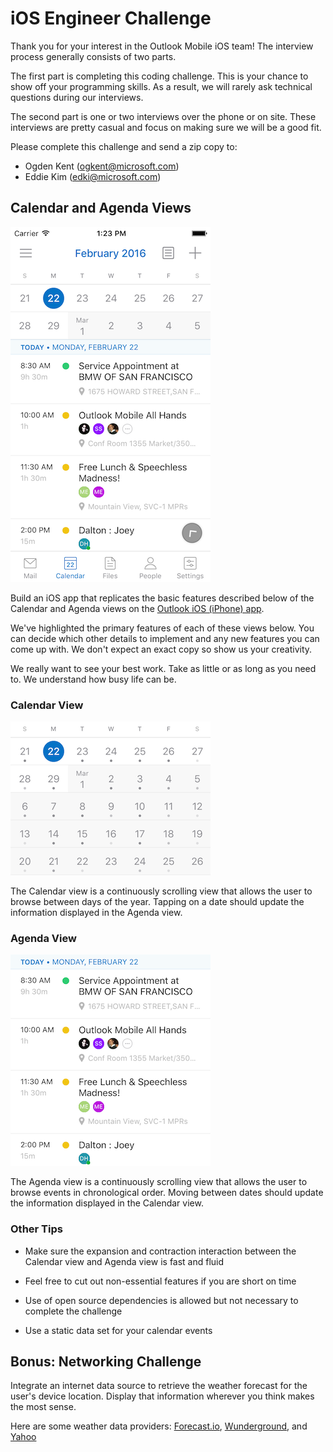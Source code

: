 # iOS Engineer Challenge

Thank you for your interest in the Outlook Mobile iOS team! The interview process generally consists of two parts.

The first part is completing this coding challenge. This is your chance to show off your programming skills. As a result, we will rarely ask technical questions during our interviews.

The second part is one or two interviews over the phone or on site. These interviews are pretty casual and focus on making sure we will be a good fit.

Please complete this challenge and send a zip copy to:

- Ogden Kent (ogkent@microsoft.com)
- Eddie Kim (edki@microsoft.com)

## Calendar and Agenda Views

![](ios_01.png)

Build an iOS app that replicates the basic features described below of the Calendar and Agenda views on the [Outlook iOS (iPhone) app](https://itunes.apple.com/us/app/microsoft-outlook-email-calendar/id951937596?mt=8).

We've highlighted the primary features of each of these views below. You can decide which other details to implement and any new features you can come up with. We don't expect an exact copy so show us your creativity.

We really want to see your best work. Take as little or as long as you need to. We understand how busy life can be.

### Calendar View

![](ios_02.png)

The Calendar view is a continuously scrolling view that allows the user to browse between days of the year. Tapping on a date should update the information displayed in the Agenda view.

### Agenda View

![](ios_03.png)

The Agenda view is a continuously scrolling view that allows the user to browse events in chronological order. Moving between dates should update the information displayed in the Calendar view.

### Other Tips

- Make sure the expansion and contraction interaction between the Calendar view and Agenda view is fast and fluid

- Feel free to cut out non-essential features if you are short on time

- Use of open source dependencies is allowed but not necessary to complete the challenge

- Use a static data set for your calendar events

## Bonus: Networking Challenge

Integrate an internet data source to retrieve the weather forecast for the user's device location. Display that information wherever you think makes the most sense.

Here are some weather data providers: [Forecast.io](https://developer.forecast.io/), [Wunderground](http://www.wunderground.com/weather/api/), and [Yahoo](https://developer.yahoo.com/weather/)
